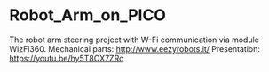 # Robot_Arm_on_PICO
The robot arm steering project with W-Fi communication via module WizFi360.
Mechanical parts:
http://www.eezyrobots.it/
Presentation:
https://youtu.be/hy5T8OX7ZRo

